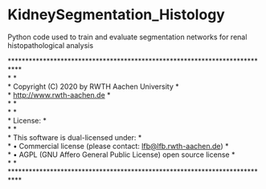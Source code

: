# KidneySegmentation_Histology
Python code used to train and evaluate segmentation networks for renal histopathological analysis  
    
\***************************************************************************  
\*                                                                         \*  
\*   Copyright (C) 2020 by RWTH Aachen University                          \*  
\*   http://www.rwth-aachen.de                                             \*  
\*                                                                         \*  
\*                                                                         \*  
\*   License:                                                              \*  
\*                                                                         \*  
\*   This software is dual-licensed under:                                 \*  
\*   • Commercial license (please contact: lfb@lfb.rwth-aachen.de)         \*  
\*   • AGPL (GNU Affero General Public License) open source license        \*  
\*                                                                         \*  
\***************************************************************************
